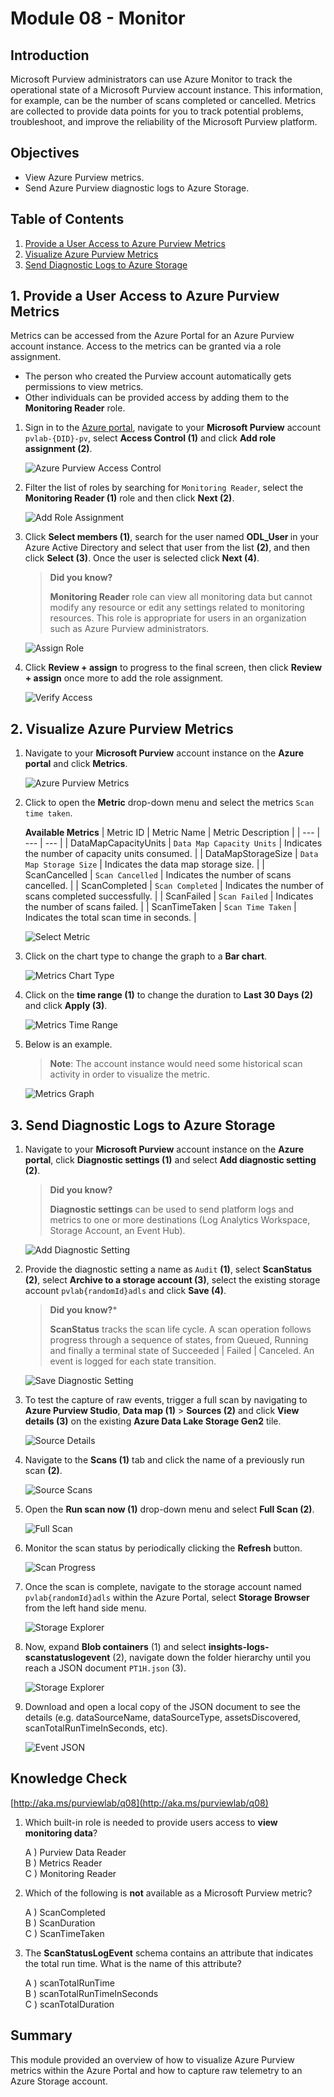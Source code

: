 # Module 08 - Monitor

## Introduction

Microsoft Purview administrators can use Azure Monitor to track the operational state of a Microsoft Purview account instance. This information, for example, can be the number of scans completed or cancelled. Metrics are collected to provide data points for you to track potential problems, troubleshoot, and improve the reliability of the Microsoft Purview platform.

## Objectives

* View Azure Purview metrics.
* Send Azure Purview diagnostic logs to Azure Storage.

## Table of Contents

1. [Provide a User Access to Azure Purview Metrics](#1-provide-a-user-access-to-azure-purview-metrics)
2. [Visualize Azure Purview Metrics](#2-visualize-azure-purview-metrics)
3. [Send Diagnostic Logs to Azure Storage](#3-send-diagnostic-logs-to-azure-storage)

## 1. Provide a User Access to Azure Purview Metrics

Metrics can be accessed from the Azure Portal for an Azure Purview account instance. Access to the metrics can be granted via a role assignment.
* The person who created the Purview account automatically gets permissions to view metrics.
* Other individuals can be provided access by adding them to the **Monitoring Reader** role.

1. Sign in to the [Azure portal](https://portal.azure.com), navigate to your **Microsoft Purview** account `pvlab-{DID}-pv`, select **Access Control (1)** and click **Add role assignment (2)**.

    ![Azure Purview Access Control](../images/module08/upd-M8-T1-S1.png)

2. Filter the list of roles by searching for `Monitoring Reader`, select the **Monitoring Reader (1)** role and then click **Next (2)**.

    ![Add Role Assignment](../images/module08/upd-M8-T1-S2.png)

3. Click **Select members (1)**, search for the user named **ODL_User <inject key="DeploymentID" enableCopy="false" />** in your Azure Active Directory and select that user from the list **(2)**, and then click **Select (3)**. Once the user is selected click **Next (4)**.

    > **Did you know?**
    >
    > **Monitoring Reader** role can view all monitoring data but cannot modify any resource or edit any settings related to monitoring resources. This role is appropriate for users in an organization such as Azure Purview administrators.

    ![Assign Role](../images/module08/upd-M8-T1-S3.png)

4. Click **Review + assign** to progress to the final screen, then click **Review + assign** once more to add the role assignment.

    ![Verify Access](../images/module08/upd-M8-T1-S4.png)

## 2. Visualize Azure Purview Metrics

1. Navigate to your **Microsoft Purview** account instance on the **Azure portal** and click **Metrics**.

    ![Azure Purview Metrics](../images/module08/upd-M8-T2-Update1.png)

2. Click to open the **Metric** drop-down menu and select the metrics `Scan time taken`.

    **Available Metrics**
    | Metric ID  | Metric Name | Metric Description |
    | --- | --- | --- |
    | DataMapCapacityUnits | `Data Map Capacity Units` | Indicates the number of capacity units consumed. |
    | DataMapStorageSize | `Data Map Storage Size` | Indicates the data map storage size. |
    | ScanCancelled | `Scan Cancelled` | Indicates the number of scans cancelled. |
    | ScanCompleted | `Scan Completed` | Indicates the number of scans completed successfully. |
    | ScanFailed | `Scan Failed` | Indicates the number of scans failed. |
    | ScanTimeTaken | `Scan Time Taken` | Indicates the total scan time in seconds. |

    ![Select Metric](../images/module08/upd-M8-T2-Update2.png)

3. Click on the chart type to change the graph to a **Bar chart**.

    ![Metrics Chart Type](../images/module08/upd-08.07-metrics-chart.png)

4. Click on the **time range (1)** to change the duration to **Last 30 Days (2)** and click **Apply (3)**.

    ![Metrics Time Range](../images/module08/upd-08.08-metrics-range.png)

5. Below is an example.
   > **Note**: The account instance would need some historical scan activity in order to visualize the metric. 

 
    ![Metrics Graph](../images/module08/upd-M8-t2-s5.png)

## 3. Send Diagnostic Logs to Azure Storage

1. Navigate to your **Microsoft Purview** account instance on the **Azure portal**, click **Diagnostic settings (1)** and select **Add diagnostic setting (2)**.

    > **Did you know?**
    >
    > **Diagnostic settings** can be used to send platform logs and metrics to one or more destinations (Log Analytics Workspace, Storage Account, an Event Hub).

    ![Add Diagnostic Setting](../images/module08/upd-M8-T3-Update1.png)

2. Provide the diagnostic setting a name as `Audit` **(1)**, select **ScanStatus (2)**, select **Archive to a storage account (3)**, select the existing storage account `pvlab{randomId}adls` and click **Save (4)**.

    > **Did you know?***
    >
    > **ScanStatus** tracks the scan life cycle. A scan operation follows progress through a sequence of states, from Queued, Running and finally a terminal state of Succeeded | Failed | Canceled. An event is logged for each state transition.

    ![Save Diagnostic Setting](../images/module08/upd-M8-T3-S2.png)

3. To test the capture of raw events, trigger a full scan by navigating to **Azure Purview Studio**, **Data map (1)** > **Sources (2)** and click **View details (3)** on the existing **Azure Data Lake Storage Gen2** tile.

    ![Source Details](../images/module08/upd-M8-T3-S3.png)

4. Navigate to the **Scans (1)** tab and click the name of a previously run scan **(2)**.

    ![Source Scans](../images/module08/updt-M8-T3-S4.png)

5. Open the **Run scan now (1)** drop-down menu and select **Full Scan (2)**.

    ![Full Scan](../images/module08/upd-M8-T3-S5.png)

6. Monitor the scan status by periodically clicking the **Refresh** button.

    ![Scan Progress](../images/module08/upd-08.19-scan-progress-1.png)

7. Once the scan is complete, navigate to the storage account named `pvlab{randomId}adls` within the Azure Portal, select **Storage Browser** from the left hand side menu.

    ![Storage Explorer](../images/module08/upd-08.20-storage-explorer-1.1.png)

8. Now, expand **Blob containers** (1) and select **insights-logs-scanstatuslogevent** (2), navigate down the folder hierarchy until you reach a JSON document `PT1H.json` (3).

    ![Storage Explorer](../images/module08/upd-08.20-storage-explorer-1.png)

8. Download and open a local copy of the JSON document to see the details (e.g. dataSourceName, dataSourceType, assetsDiscovered, scanTotalRunTimeInSeconds, etc).

    ![Event JSON](../images/module08/upd-08.21-event-json.png)

## Knowledge Check

[http://aka.ms/purviewlab/q08](http://aka.ms/purviewlab/q08)

1. Which built-in role is needed to provide users access to **view monitoring data**?

    A ) Purview Data Reader  
    B ) Metrics Reader  
    C ) Monitoring Reader

2. Which of the following is **not** available as a Microsoft Purview metric?

    A ) ScanCompleted  
    B ) ScanDuration  
    C ) ScanTimeTaken

3. The **ScanStatusLogEvent** schema contains an attribute that indicates the total run time. What is the name of this attribute?

    A ) scanTotalRunTime  
    B ) scanTotalRunTimeInSeconds  
    C ) scanTotalDuration

## Summary
This module provided an overview of how to visualize Azure Purview metrics within the Azure Portal and how to capture raw telemetry to an Azure Storage account.
